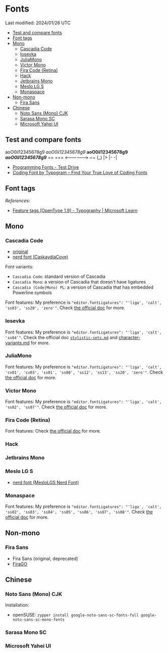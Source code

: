 # Fonts

Last modified: 2024/01/26 UTC

- [Test and compare fonts](#test-and-compare-fonts)
- [Font tags](#font-tags)
- [Mono](#mono)
  - [Cascadia Code](#cascadia-code)
  - [Iosevka](#iosevka)
  - [JuliaMono](#juliamono)
  - [Victor Mono](#victor-mono)
  - [Fira Code (Retina)](#fira-code-retina)
  - [Hack](#hack)
  - [Jetbrains Mono](#jetbrains-mono)
  - [Meslo LG S](#meslo-lg-s)
  - [Monaspace](#monaspace)
- [Non-mono](#non-mono)
  - [Fira Sans](#fira-sans)
- [Chinese](#chinese)
  - [Noto Sans (Mono) CJK](#noto-sans-mono-cjk)
  - [Sarasa Mono SC](#sarasa-mono-sc)
  - [Microsoft Yahei UI](#microsoft-yahei-ui)

## Test and compare fonts

   aoO0il12345678g9
  *aoO0il12345678g9*
 **aoO0il12345678g9**
***aoO0il12345678g9***
== === <------> ~~ (_) |> |- -|

- [Programming Fonts - Test Drive](https://www.programmingfonts.org/)
- [Coding Font by Typogram – Find Your True Love of Coding Fonts](https://www.codingfont.com/)

## Font tags

*References*:

- [Feature tags (OpenType 1.9) - Typography \| Microsoft Learn](https://learn.microsoft.com/en-us/typography/opentype/spec/featuretags)

## Mono

### Cascadia Code

- [original](https://github.com/microsoft/cascadia-code/releases)
- [nerd font (CaskaydiaCove)](https://github.com/ryanoasis/nerd-fonts/releases)

Font variants:

- `Cascadia Code`: standard version of Cascadia
- `Cascadia Mono`: a version of Cascadia that doesn't have ligatures
- `Cascadia (Code|Mono) PL`: a version of Cascadia that has embedded Powerline symbols

Font features: My preference is `"editor.fontLigatures": "'liga', 'calt', 'ss03', 'ss20', 'zero'"`. Check [the official doc](https://github.com/microsoft/cascadia-code#font-features) for more.

### Iosevka

Font features: My preference is `"editor.fontLigatures": "'liga', 'calt', 'ss04'"`. Check the official doc [`stylistic-sets.md`](https://github.com/be5invis/Iosevka/blob/main/doc/stylistic-sets.md) and [character-variants.md](https://github.com/be5invis/Iosevka/blob/main/doc/character-variants.md) for more.

### JuliaMono

Font features: My preference is `"editor.fontLigatures": "'liga', 'calt', 'cv01', 'cv03', 'ss01', 'ss08', 'ss12', 'ss13', 'ss20', 'zero'"`. Check [the official doc](https://juliamono.netlify.app/#stylistic_sets) for more.

### Victor Mono

Font features: My preference is `"editor.fontLigatures": "'liga', 'calt', 'ss02', 'ss07'"`. Check [the official doc](https://github.com/rubjo/victor-mono#available-stylistics) for more.

### Fira Code (Retina)

Font features: Check [the official doc](https://github.com/tonsky/FiraCode/wiki/How-to-enable-stylistic-sets) for more.

### Hack

### Jetbrains Mono

### Meslo LG S

- [nerd font (MesloLGS Nerd Font)](https://github.com/ryanoasis/nerd-fonts/tree/master/patched-fonts/Meslo)

### Monaspace

Font features: My preference is `"editor.fontLigatures": "'liga', 'calt', 'ss02', 'ss03', 'ss04', 'ss05', 'ss06', 'ss07', 'ss08'"`. Check [the official doc](https://github.com/githubnext/monaspace#coding-ligatures) for more.

## Non-mono

### Fira Sans

- Fira Sans (original, deprecated)
- [FiraGO](https://github.com/bBoxType/FiraGO/releases)

## Chinese

### Noto Sans (Mono) CJK

Installation:

- openSUSE: `zypper install google-noto-sans-sc-fonts-full google-noto-sans-sc-mono-fonts`

### Sarasa Mono SC

### Microsoft Yahei UI
